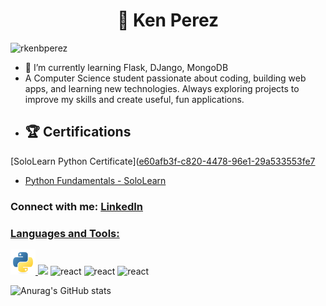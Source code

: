 <h1 align="center">🚀 Ken Perez</h1>

<p align="left"> <img src="https://komarev.com/ghpvc/?username=rkenbperez&label=Profile%20views&color=0e75b6&style=flat" alt="rkenbperez" /> </p>

- 🌱 I’m currently learning Flask, DJango, MongoDB
- A Computer Science student passionate about coding, building web apps, and learning new technologies. Always exploring projects to improve my skills and create useful, fun applications.
- ## 🏆 Certifications
[SoloLearn Python Certificate]([e60afb3f-c820-4478-96e1-29a533553fe7](https://github.com/user-attachments/assets/e355cc27-681b-4a2a-b83c-c146c12a0376)



- [Python Fundamentals - SoloLearn](https://www.sololearn.com/certificates/CC-O1S6PP9H)

<h3 align="left">Connect with me:
  <a href="https://www.linkedin.com/in/ralph-kenneth-perez-609064319?lipi=urn%3Ali%3Apage%3Ad_flagship3_profile_view_base_contact_details%3BwzgfCZzjSLqHtLfFXUDIXA%3D%3D">LinkedIn</>
</h3>
<p align="left">
</p>

<h3 align="left">Languages and Tools:</h3>
<p>
</a> <a href="https://www.python.org" target="_blank" rel="noreferrer"> <img src="https://raw.githubusercontent.com/devicons/devicon/master/icons/python/python-original.svg" alt="python" width="40" height="40"/> </a>
<!-- <img src="https://cdn.jsdelivr.net/gh/devicons/devicon@latest/icons/react/react-original.svg" alt="react" width="40" height="40"/> </a> -->
<!-- <img src="https://raw.githubusercontent.com/devicons/devicon/master/icons/javascript/javascript-original.svg" alt="react" width="40" height="40"/> </a> -->
<img src="https://cdn.jsdelivr.net/gh/devicons/devicon@latest/icons/java/java-original.svg" width="40 height="40"/>      
<img src="https://cdn.jsdelivr.net/gh/devicons/devicon@latest/icons/html5/html5-original.svg" alt="react" width="40" height="40"/> </a>
<img src="https://cdn.jsdelivr.net/gh/devicons/devicon@latest/icons/css3/css3-original.svg" alt="react" width="40" height="40"/> </a>
<img src="https://cdn.jsdelivr.net/gh/devicons/devicon@latest/icons/git/git-original.svg" alt="react" width="40" height="40"/> </a>
</p>
</p>
</p>
</p>


![Anurag's GitHub stats](https://github-readme-stats.vercel.app/api?username=rkenbperez&theme=dark&show_icons=true_theme=holi)


